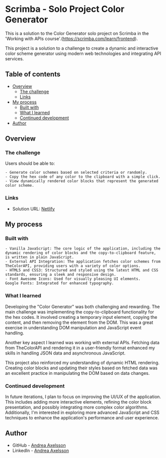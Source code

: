 # Scrimba - Solo Project Color Generator

This is a solution to the Color Generator solo project on Scrimba in the 'Working with APIs course'.(https://scrimba.com/learn/frontend).

This project is a solution to a challenge to create a dynamic and interactive color scheme generator using modern web technologies and integrating API services.

## Table of contents

- [Overview](#overview)
  - [The challenge](#the-challenge)
  - [Links](#links)
- [My process](#my-process)
  - [Built with](#built-with)
  - [What I learned](#what-i-learned)
  - [Continued development](#continued-development)
- [Author](#author)

## Overview

### The challenge

Users should be able to:

    - Generate color schemes based on selected criteria or randomly.
    - Copy the hex code of any color to the clipboard with a simple click.
    - View dynamically rendered color blocks that represent the generated color scheme.

### Links

- Solution URL: [Netlify](https://color-generator-scrimba.netlify.app/)

## My process

### Built with

    - Vanilla JavaScript: The core logic of the application, including the dynamic rendering of color blocks and the copy-to-clipboard feature, is written in plain JavaScript.
    - External API Integration: The application fetches color schemes from TheColorAPI, providing users with a variety of color options.
    - HTML5 and CSS3: Structured and styled using the latest HTML and CSS standards, ensuring a sleek and responsive design.
    - Font Awesome Icons: Used for visually pleasing UI elements.
    Google Fonts: Integrated for enhanced typography.

### What I learned

Developing the "Color Generator" was both challenging and rewarding. The main challenge was implementing the copy-to-clipboard functionality for the hex codes. It involved creating a temporary input element, copying the content, and then removing the element from the DOM. This was a great exercise in understanding DOM manipulation and JavaScript event handling.

Another key aspect I learned was working with external APIs. Fetching data from TheColorAPI and rendering it in a user-friendly format enhanced my skills in handling JSON data and asynchronous JavaScript.

This project also reinforced my understanding of dynamic HTML rendering. Creating color blocks and updating their styles based on fetched data was an excellent practice in manipulating the DOM based on data changes.

### Continued development

In future iterations, I plan to focus on improving the UI/UX of the application. This includes adding more interactive elements, refining the color block presentation, and possibly integrating more complex color algorithms. Additionally, I'm interested in exploring more advanced JavaScript and CSS techniques to enhance the application's performance and user experience.

## Author

- GitHub - [Andrea Axelsson](https://github.com/Andrea-Axelsson)
- LinkedIn - [Andrea Axelsson](https://www.linkedin.com/in/axelsson-andrea/)
